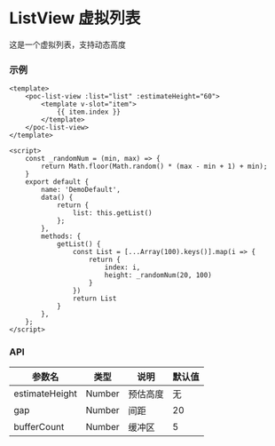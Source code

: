 # ListView 虚拟列表
这是一个虚拟列表，支持动态高度

### 示例
``` vue
<template>
    <poc-list-view :list="list" :estimateHeight="60">
        <template v-slot="item">
            {{ item.index }}
        </template>
    </poc-list-view>
</template>

<script>
    const _randomNum = (min, max) => {
        return Math.floor(Math.random() * (max - min + 1) + min);
    }
    export default {
        name: 'DemoDefault',
        data() {
            return {
                list: this.getList()
            };
        },
        methods: {
            getList() {
                const List = [...Array(100).keys()].map(i => {
                    return {
                        index: i,
                        height: _randomNum(20, 100)
                    }
                })
                return List
            }
        },
    };
</script>
```

### API
| 参数名 | 类型 | 说明 | 默认值
| ---- | ---- | ---- | ---- |
| estimateHeight | Number | 预估高度 | 无 |
| gap | Number | 间距 | 20 |
| bufferCount | Number | 缓冲区 | 5 |